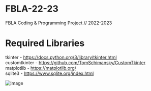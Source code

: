 ﻿# FBLA-22-23
FBLA Coding &amp; Programming Project // 2022-2023

# Required Libraries
tkinter - https://docs.python.org/3/library/tkinter.html <br />
customtkinter - https://github.com/TomSchimansky/CustomTkinter <br />
matplotlib - https://matplotlib.org/ <br />
sqlite3 - https://www.sqlite.org/index.html <br />

![image](https://user-images.githubusercontent.com/62295620/199627237-ff36bef0-f1e4-42bf-9b89-e1d73a7a5cde.png)

